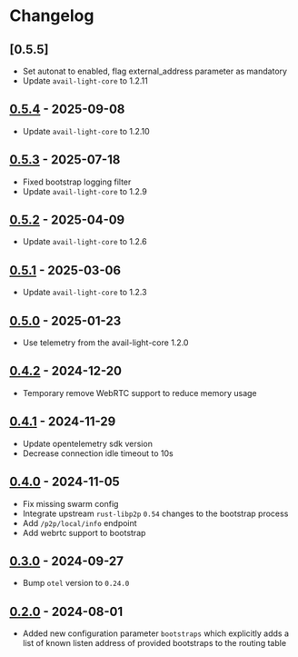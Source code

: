 # Changelog

## [0.5.5]

- Set autonat to enabled, flag external_address parameter as mandatory
- Update `avail-light-core` to 1.2.11

## [0.5.4](https://github.com/availproject/avail-light/releases/tag/avail-light-bootstrap-v0.5.4) - 2025-09-08

- Update `avail-light-core` to 1.2.10

## [0.5.3](https://github.com/availproject/avail-light/releases/tag/avail-light-bootstrap-v0.5.3) - 2025-07-18

- Fixed bootstrap logging filter
- Update `avail-light-core` to 1.2.9

## [0.5.2](https://github.com/availproject/avail-light/releases/tag/avail-light-bootstrap-v0.5.2) - 2025-04-09

- Update `avail-light-core` to 1.2.6

## [0.5.1](https://github.com/availproject/avail-light/releases/tag/avail-light-bootstrap-v0.5.1) - 2025-03-06

- Update `avail-light-core` to 1.2.3

## [0.5.0](https://github.com/availproject/avail-light/releases/tag/avail-light-bootstrap-v0.5.0) - 2025-01-23

- Use telemetry from the avail-light-core 1.2.0

## [0.4.2](https://github.com/availproject/avail-light/releases/tag/avail-light-bootstrap-v0.4.2) - 2024-12-20

- Temporary remove WebRTC support to reduce memory usage

## [0.4.1](https://github.com/availproject/avail-light/releases/tag/avail-light-bootstrap-v0.4.1) - 2024-11-29

- Update opentelemetry sdk version
- Decrease connection idle timeout to 10s

## [0.4.0](https://github.com/availproject/avail-light/releases/tag/avail-light-bootstrap-v0.4.0) - 2024-11-05

- Fix missing swarm config
- Integrate upstream `rust-libp2p` `0.54` changes to the bootstrap process
- Add `/p2p/local/info` endpoint
- Add webrtc support to bootstrap

## [0.3.0](https://github.com/availproject/avail-light/releases/tag/avail-light-bootstrap-v0.3.0) - 2024-09-27

- Bump `otel` version to `0.24.0`

## [0.2.0](https://github.com/availproject/avail-light/releases/tag/avail-light-bootstrap-v0.2.0) - 2024-08-01

- Added new configuration parameter `bootstraps` which explicitly adds a list of known listen address of provided bootstraps to the routing table
